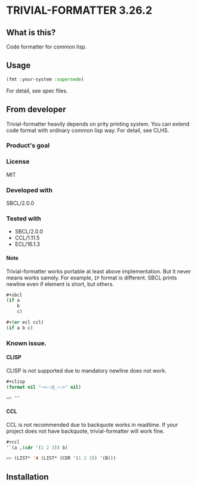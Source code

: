 # TRIVIAL-FORMATTER 3.26.2
## What is this?
Code formatter for common lisp.

## Usage

```lisp
(fmt :your-system :supersede)
```

For detail, see spec files.

## From developer
Trivial-formatter heavily depends on prity printing system.
You can extend code format with ordinary common lisp way.
For detail, see CLHS.

### Product's goal

### License
MIT

### Developed with
SBCL/2.0.0

### Tested with
* SBCL/2.0.0
* CCL/1.11.5
* ECL/16.1.3

#### Note
Trivial-formatter works portable at least above implementation.
But it never means works samely.
For example, `IF` format is different.
SBCL prints newline even if element is short, but others.

```lisp
#+sbcl
(if a
    b
    c)

#+(or ecl ccl)
(if a b c)
```
### Known issue.
#### CLISP
CLISP is not supported due to mandatory newline does not work.

```lisp
#+clisp
(format nil "~<~:@_~:>" nil)

=> ""
```

#### CCL
CCL is not recommended due to backquote works in readtime.
If your project does not have backquote, trivial-formatter will work fine.

```lisp
#+ccl
'`(a ,(cdr '(1 2 3)) b)

=> (LIST* 'A (LIST* (CDR '(1 2 3)) '(B)))
```

## Installation


